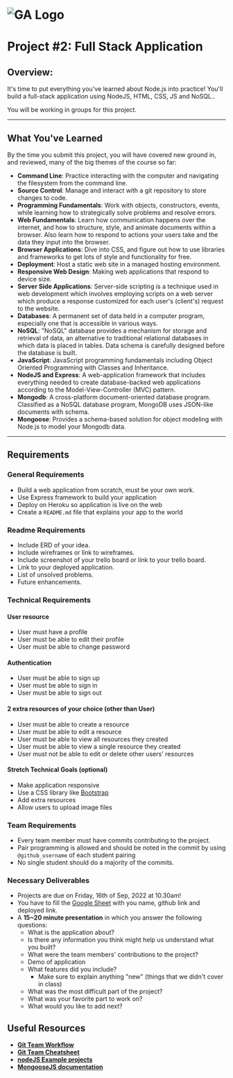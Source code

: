 # ![GA Logo](https://ga-dash.s3.amazonaws.com/production/assets/logo-9f88ae6c9c3871690e33280fcf557f33.png)

# Project #2: Full Stack Application

## Overview:

It's time to put everything you've learned about Node.js into practice! You'll build a full-stack application using NodeJS, HTML, CSS, JS and NoSQL..

You will be working in groups for this project.

---

## What You've Learned

By the time you submit this project, you will have covered new ground in, and reviewed, many of the big themes of the course so far:

- **Command Line**: Practice interacting with the computer and navigating the filesystem from the command line.
- **Source Control**: Manage and interact with a git repository to store changes to code.
- **Programming Fundamentals**: Work with objects, constructors, events, while learning how to strategically solve problems and resolve errors.
- **Web Fundamentals**: Learn how communication happens over the internet, and how to structure, style, and animate documents within a browser. Also learn how to respond to actions your users take and the data they input into the browser.
- **Browser Applications**: Dive into CSS, and figure out how to use libraries and frameworks to get lots of style and functionality for free.
- **Deployment**: Host a static web site in a managed hosting environment.
- **Responsive Web Design**: Making web applications that respond to device size.
- **Server Side Applications**: Server-side scripting is a technique used in web development which involves employing scripts on a web server which produce a response customized for each user's (client's) request to the website.
- **Databases**: A permanent set of data held in a computer program, especially one that is accessible in various ways.
- **NoSQL**: "NoSQL" database provides a mechanism for storage and retrieval of data, an alternative to traditional relational databases in which data is placed in tables. Data schema is carefully designed before the database is built.
- **JavaScript**: JavaScript programming fundamentals including Object Oriented Programming with Classes and Inheritance.
- **NodeJS and Express**: A web-application framework that includes everything needed to create database-backed web applications according to the Model-View-Controller (MVC) pattern.
- **Mongodb**: A cross-platform document-oriented database program. Classified as a NoSQL database program, MongoDB uses JSON-like documents with schema.
- **Mongoose**: Provides a schema-based solution for object modeling with Node.js to model your Mongodb data.

---

## Requirements

### General Requirements

- Build a web application from scratch, must be your own work.
- Use Express framework to build your application
- Deploy on Heroku so application is live on the web
- Create a `README.md` file that explains your app to the world

### Readme Requirements
- Include ERD of your idea.
- Include wireframes or link to wireframes.
- Include screenshot of your trello board or link to your trello board.
- Link to your deployed application.
- List of unsolved problems.
- Future enhancements.

### Technical Requirements

#### User resource 

 - User must have a profile
 - User must be able to edit their profile 
 - User must be able to change password
 
#### Authentication

- User must be able to sign up
- User must be able to sign in
- User must be able to sign out


#### 2 extra resources of your choice (other than User)

- User must be able to create a resource
- User must be able to edit a resource
- User must be able to view all resources they created
- User must be able to view a single resource they created
- User must not be able to edit or delete other users' resources

#### Stretch Technical Goals (optional)

- Make application responsive
- Use a CSS library like [Bootstrap](https://getbootstrap.com/)
- Add extra resources
- Allow users to upload image files

### Team Requirements

- Every team member must have commits contributing to the project.
- Pair programming is allowed and should be noted in the commit by using `@github_username` of each student pairing
- No single student should do a majority of the commits.

### Necessary Deliverables

- Projects are due on Friday, 16th of Sep, 2022 at 10.30am!
- You have to fill the [Google Sheet](https://docs.google.com/spreadsheets/d/1aomZtNggeeAoQ7wzkJ5slmp-gLpWmdW5/edit#gid=637205114) with you name, github link and deployed link.
- A **15~20 minute presentation** in which you answer the following questions:
  - What is the application about?
  - Is there any information you think might help us understand what you built?
  - What were the team members' contributions to the project?
  - Demo of application
  - What features did you include?
    - Make sure to explain anything "new" (things that we didn't cover in class)
  - What was the most difficult part of the project?
  - What was your favorite part to work on?
  - What would you like to add next?



## Useful Resources

- **[Git Team Workflow](https://www.atlassian.com/git/tutorials/comparing-workflows)**
- **[Git Team Cheatsheet](https://jameschambers.co/writing/git-team-workflow-cheatsheet/)**
- **[nodeJS Example projects](https://github.com/sqreen/awesome-nodejs-projects)**
- **[MongooseJS documentation](https://mongoosejs.com/docs/index.html)**
